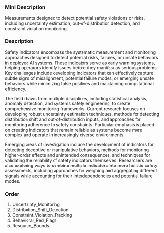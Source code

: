 ### Mini Description

Measurements designed to detect potential safety violations or risks, including uncertainty estimation, out-of-distribution detection, and constraint violation monitoring.

### Description

Safety Indicators encompass the systematic measurement and monitoring approaches designed to detect potential risks, failures, or unsafe behaviors in deployed AI systems. These indicators serve as early warning systems, helping operators identify issues before they manifest as serious problems. Key challenges include developing indicators that can effectively capture subtle signs of misalignment, potential failure modes, or emerging unsafe behaviors while minimizing false positives and maintaining computational efficiency.

The field draws from multiple disciplines, including statistical analysis, anomaly detection, and systems safety engineering, to create comprehensive monitoring frameworks. Current research focuses on developing robust uncertainty estimation techniques, methods for detecting distribution shift and out-of-distribution inputs, and approaches for monitoring adherence to safety constraints. Particular emphasis is placed on creating indicators that remain reliable as systems become more complex and operate in increasingly diverse environments.

Emerging areas of investigation include the development of indicators for detecting deceptive or manipulative behaviors, methods for monitoring higher-order effects and unintended consequences, and techniques for validating the reliability of safety indicators themselves. Researchers are also exploring ways to combine multiple indicators into more holistic safety assessments, including approaches for weighing and aggregating different signals while accounting for their interdependencies and potential failure modes.

### Order

1. Uncertainty_Monitoring
2. Distribution_Shift_Detection
3. Constraint_Violation_Tracking
4. Behavioral_Red_Flags
5. Resource_Bounds
